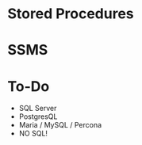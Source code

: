 <!-- Update this file to include a list of SQL Troubleshooting/performance Utilities -->

# Stored Procedures
# SSMS


# To-Do
  - SQL Server
  - PostgresQL
  - Maria / MySQL / Percona
  - NO SQL!
